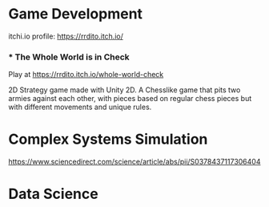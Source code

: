 # Game Development

itchi.io profile:      https://rrdito.itch.io/

### * The Whole World is in Check

Play at https://rrdito.itch.io/whole-world-check

2D Strategy game made with Unity 2D. A Chesslike game that pits two armies against each other, with pieces based on regular chess pieces but with different movements and unique rules.


# Complex Systems Simulation

https://www.sciencedirect.com/science/article/abs/pii/S0378437117306404



# Data Science
